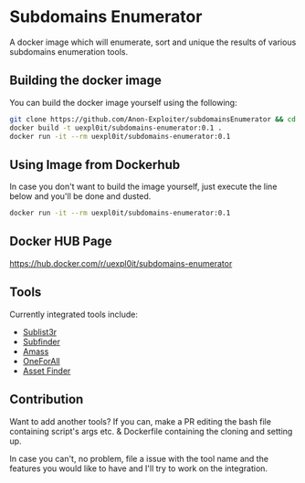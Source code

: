 # Subdomains Enumerator
A docker image which will enumerate, sort and unique the results of various subdomains enumeration tools. 

## Building the docker image
You can build the docker image yourself using the following:

```bash
git clone https://github.com/Anon-Exploiter/subdomainsEnumerator && cd subdomainsEnumerator
docker build -t uexpl0it/subdomains-enumerator:0.1 .
docker run -it --rm uexpl0it/subdomains-enumerator:0.1
```

## Using Image from Dockerhub
In case you don't want to build the image yourself, just execute the line below and you'll be done and dusted. 

```bash
docker run -it --rm uexpl0it/subdomains-enumerator:0.1
```

## Docker HUB Page
https://hub.docker.com/r/uexpl0it/subdomains-enumerator

## Tools
Currently integrated tools include:
* [Sublist3r](https://github.com/aboul3la/Sublist3r)
* [Subfinder](https://github.com/projectdiscovery/subfinder)
* [Amass](https://github.com/OWASP/Amass)
* [OneForAll](https://github.com/shmilylty/OneForAll/)
* [Asset Finder](https://github.com/tomnomnom/assetfinder)

## Contribution
Want to add another tools? If you can, make a PR editing the bash file containing script's args etc. & Dockerfile containing the cloning and setting up. 

In case you can't, no problem, file a issue with the tool name and the features you would like to have and I'll try to work on the integration. 

